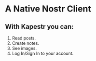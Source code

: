 # A Native Nostr Client

## With Kapestr you can:
1. Read posts.
2. Create notes.
3. See images.
4. Log In/Sign In to your account.

